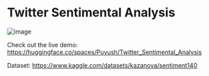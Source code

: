 # Twitter Sentimental Analysis

![image](https://github.com/Puyush/Sentimental_Analysis/assets/103782822/e9a1780f-ce97-40c0-9a11-ddb7696fb05a)


Check out the live demo: https://huggingface.co/spaces/Puyush/Twitter_Sentimental_Analysis

Dataset: https://www.kaggle.com/datasets/kazanova/sentiment140
